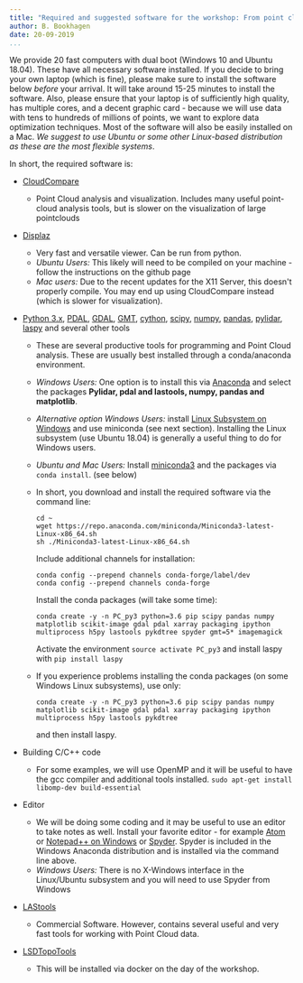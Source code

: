 ```yaml
---
title: "Required and suggested software for the workshop: From point clouds and full waveform data to DEM analysis"
author: B. Bookhagen
date: 20-09-2019
...
```


We provide 20 fast computers with dual boot (Windows 10 and Ubuntu 18.04). These have all necessary software installed. If you decide to bring your own laptop (which is fine), please make sure to install the software below _before_ your arrival. It will take around 15-25 minutes to install the software. Also, please ensure that your laptop is of sufficiently high quality, has multiple cores, and a decent graphic card - because we will use data with tens to hundreds of millions of points, we want to explore data optimization techniques. Most of the software will also be easily installed on a Mac. _We suggest to use Ubuntu or some other Linux-based distribution as these are the most flexible systems_.

In short, the required software is:

- [CloudCompare](https://www.danielgm.net/cc)
  - Point Cloud analysis and visualization. Includes many useful point-cloud analysis tools, but is slower on the visualization of large pointclouds

- [Displaz](http://c42f.github.io/displaz/)
  - Very fast and versatile viewer. Can be run from python.
  - _Ubuntu Users:_ This likely will need to be compiled on your machine - follow the instructions on the github page
  - _Mac users:_ Due to the recent updates for the X11 Server, this doesn't properly compile. You may end up using CloudCompare instead (which is slower for visualization).

- [Python 3.x](https://www.python.org/), [PDAL](https://pdal.io/), [GDAL](https://gdal.org/), [GMT](http://gmt.soest.hawaii.edu/), [cython](https://cython.org/), [scipy](https://www.scipy.org/), [numpy](https://numpy.org/), [pandas](https://pandas.pydata.org/), [pylidar](http://www.pylidar.org/en/latest/), [laspy](https://pypi.org/project/laspy/) and several other tools
  - These are several productive tools for programming and Point Cloud analysis. These are usually best installed through a conda/anaconda environment.
  - _Windows Users:_ One option is to install this via [Anaconda](https://www.anaconda.com/) and select the packages **Pylidar, pdal and lastools, numpy, pandas and matplotlib**.
  - _Alternative option Windows Users:_ install [Linux Subsystem on Windows](https://docs.microsoft.com/en-us/windows/wsl/install-win10) and use miniconda (see next section). Installing the Linux subsystem (use Ubuntu 18.04) is generally a useful thing to do for Windows users.
  - _Ubuntu and Mac Users:_ Install [miniconda3](https://docs.conda.io/en/latest/miniconda.html) and the packages via `conda install`. (see below)
  - In short, you download and install the required software via the command line:
    ```
    cd ~
    wget https://repo.anaconda.com/miniconda/Miniconda3-latest-Linux-x86_64.sh
    sh ./Miniconda3-latest-Linux-x86_64.sh
    ```


    Include additional channels for installation:
    ```
    conda config --prepend channels conda-forge/label/dev
    conda config --prepend channels conda-forge
    ```


    Install the conda packages (will take some time):
    ```
    conda create -y -n PC_py3 python=3.6 pip scipy pandas numpy matplotlib scikit-image gdal pdal xarray packaging ipython multiprocess h5py lastools pykdtree spyder gmt=5* imagemagick
    ```

    Activate the environment `source activate PC_py3` and install laspy with `pip install laspy`
  - If you experience problems installing the conda packages (on some Windows Linux subsystems), use only:
    ```
    conda create -y -n PC_py3 python=3.6 pip scipy pandas numpy matplotlib scikit-image gdal pdal xarray packaging ipython multiprocess h5py lastools pykdtree
    ```
    and then install laspy.

- Building C/C++ code
  - For some examples, we will use OpenMP and it will be useful to have the gcc compiler and additional tools installed. `sudo apt-get install libomp-dev build-essential`

- Editor
  - We will be doing some coding and it may be useful to use an editor to take notes as well. Install your favorite editor - for example [Atom](https://atom.io/) or [Notepad++ on Windows](https://notepad-plus-plus.org/download/) or [Spyder](https://www.spyder-ide.org/). Spyder is included in the Windows Anaconda distribution and is installed via the command line above.
  - _Windows Users:_ There is no X-Windows interface in the Linux/Ubuntu subsystem and you will need to use Spyder from Windows

- [LAStools](https://rapidlasso.com/lastools/)
  - Commercial Software. However, contains several useful and very fast tools for working with Point Cloud data.

- [LSDTopoTools](https://lsdtopotools.github.io/)
  - This will be installed via docker on the day of the workshop.
